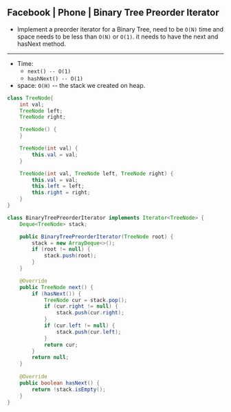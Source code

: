 ## Facebook | Phone | Binary Tree Preorder Iterator

- Implement a preorder iterator for a Binary Tree, need to be `O(N)` time and 
  space needs to be less than `O(N)` or `O(1)`. it needs to have the next and hasNext method.

---

- Time:  
  - `next() -- O(1)`
  - `hashNext() -- O(1)`
- space: `O(H)` -- the stack we created on heap.


```java
class TreeNode{
    int val;
    TreeNode left;
    TreeNode right;

    TreeNode() {
    }

    TreeNode(int val) {
        this.val = val;
    }

    TreeNode(int val, TreeNode left, TreeNode right) {
        this.val = val;
        this.left = left;
        this.right = right;
    }
}

class BinaryTreePreorderIterator implements Iterator<TreeNode> {
    Deque<TreeNode> stack;

    public BinaryTreePreorderIterator(TreeNode root) {
        stack = new ArrayDeque<>();
        if (root != null) {
            stack.push(root);
        }
    }

    @Override
    public TreeNode next() {
        if (hasNext()) {
            TreeNode cur = stack.pop();
            if (cur.right != null) {
                stack.push(cur.right);
            }
            if (cur.left != null) {
                stack.push(cur.left);
            }
            return cur;
        }
        return null;
    }
    
    @Override
    public boolean hasNext() {
        return !stack.isEmpty();
    }
}
```